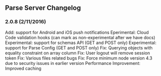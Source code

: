 ## Parse Server Changelog

### 2.0.8 (2/11/2016)

Add: support for Android and iOS push notifications
Eperimental: Cloud Code validation hooks (can mark as non-experimental after we have docs)
Experimental: support for schemas API (GET and POST only)
Experimental: support for Parse Config (GET and POST only)
Fix: Querying objects with equality constraint on array column
Fix: User logout will remove session token
Fix: Various files related bugs
Fix: Force minimum node version 4.3 due to security issues in earlier version
Performance Improvement: Improved caching


